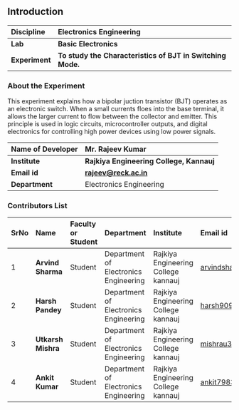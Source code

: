 ## Introduction


<b>Discipline | <b> Electronics Engineering
:--|:--|
<b> Lab | <b> Basic Electronics
<b> Experiment|     <b>  To study the Characteristics of BJT in Switching Mode.

### About the Experiment 

This experiment explains how a bipolar juction transistor (BJT) operates as an electronic switch. When a small currents floes into the base terminal, it allows the larger current to flow between the collector and emitter. This principle is used in logic circuits, microcontroller outputs, and digital electronics for controlling high power devices using low power signals.

<b>Name of Developer | <b> Mr. Rajeev Kumar 
:--|:--|
<b> Institute | <b>  Rajkiya Engineering College, Kannauj
<b> Email id|     <b>  rajeev@reck.ac.in
<b> Department |  Electronics Engineering

### Contributors List

SrNo | Name | Faculty or Student | Department| Institute | Email id
:--|:--|:--|:--|:--|:--|
1 | <b>Arvind Sharma</b> | Student  | Department of Electronics Engineering | Rajkiya Engineering College kannauj | arvindsharma052006@gmail.com
2 | <b>Harsh Pandey</b> | Student | Department of Electronics Engineering | Rajkiya Engineering College kannauj | harsh9092092@gmail.com
3 |<b> Utkarsh Mishra</b> | Student | Department of Electronics Engineering | Rajkiya Engineering College kannauj | mishrau342@gmail.com
4 | <b>Ankit Kumar</b> | Student | Department of Electronics Engineering | Rajkiya Engineering College kannauj | ankit798388@gmail.com


